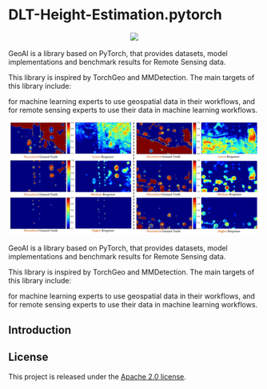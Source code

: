 # DLT-Height-Estimation.pytorch
<div align="center">
  <img src="resources/s1.png" width="800"/>  
</div>

GeoAI is a library based on PyTorch, that provides datasets, model implementations and benchmark results for Remote Sensing data.

This library is inspired by TorchGeo and MMDetection. The main targets of this library include:

for machine learning experts to use geospatial data in their workflows, and
for remote sensing experts to use their data in machine learning workflows.

<div align="center">
<img src="resources/s2.png" width="800"/>  
</div>

GeoAI is a library based on PyTorch, that provides datasets, model implementations and benchmark results for Remote Sensing data.

This library is inspired by TorchGeo and MMDetection. The main targets of this library include:

for machine learning experts to use geospatial data in their workflows, and
for remote sensing experts to use their data in machine learning workflows.



## Introduction

## License

This project is released under the [Apache 2.0 license](LICENSE).
